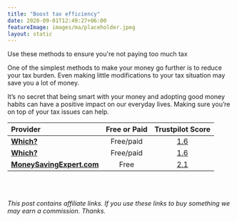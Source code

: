```yaml
---
title: "Boost tax efficiency"
date: 2020-09-01T12:49:27+06:00
featureImage: images/ma/placeholder.jpeg
layout: static
---
```


Use these methods to ensure you're not paying too much tax

One of the simplest methods to make your money go further is to reduce your tax burden. Even making little modifications to your tax situation may save you a lot of money.

It’s no secret that being smart with your money and adopting good money habits can have a positive impact on our everyday lives. Making sure you’re on top of your tax issues can help.

| Provider      | Free or Paid  |  Trustpilot Score  |
| :-----------          | :--------------:      |  :--------------:         |
| [**Which?**](https://www.which.co.uk/money/tax/saving-on-tax/35-ways-to-save-on-tax-a18nb3s9144f) | Free/paid | [1.6](https://www.trustpilot.com/review/www.which.co.uk) | 
| [**Which?**](https://www.which.co.uk/money/savings-and-isas/savings-accounts/how-to-find-the-best-savings-account-aAWTh2N0jTx5) | Free/paid | [1.6](https://www.trustpilot.com/review/www.which.co.uk) | 
| [**MoneySavingExpert.com**](https://www.moneysavingexpert.com/banking/tax-rates/) | Free | [2.1](https://www.trustpilot.com/review/www.moneysavingexpert.com) | 
  

<br/><br/>

*This post contains affiliate links. If you use these links to buy something we may
earn a commission. Thanks.*






